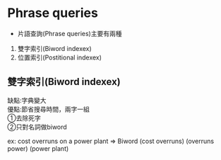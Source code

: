 # Phrase queries
* 片語查詢(Phrase queries)主要有兩種


1. 雙字索引(Biword indexex)
2. 位置索引(Postitional indexex)

## 雙字索引(Biword indexex)

缺點:字典變大<br>優點:節省搜尋時間，兩字一組<br>①去除死字<br>②只對名詞做biword

ex: cost overruns on a power plant
=> Biword (cost overruns) (overruns power) (power plant)